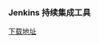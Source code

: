### Jenkins 持续集成工具

[下载地址](https://pan.baidu.com/disk/main?from=oldversion#/index?category=all&path=%2Fpackages%2Flinux%2Fcentos-6.2%2FJenkins)

